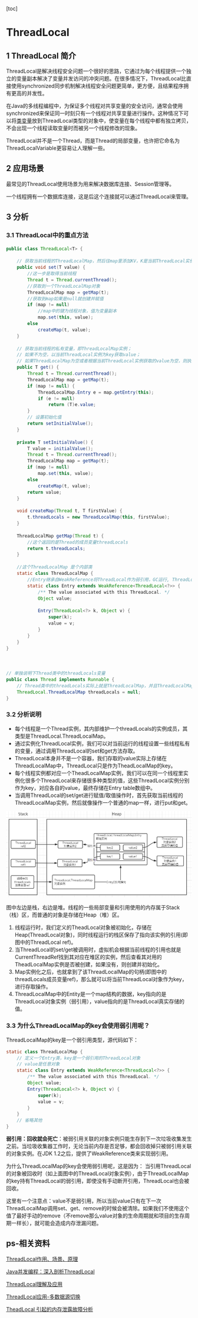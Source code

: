 [toc]

# ThreadLocal

## 1 ThreadLocal 简介

ThreadLocal是解决线程安全问题一个很好的思路，它通过为每个线程提供一个独立的变量副本解决了变量并发访问的冲突问题。在很多情况下，ThreadLocal比直接使用synchronized同步机制解决线程安全问题更简单，更方便，且结果程序拥有更高的并发性。

在Java的多线程编程中，为保证多个线程对共享变量的安全访问，通常会使用synchronized来保证同一时刻只有一个线程对共享变量进行操作。这种情况下可以将[类变量](https://links.jianshu.com/go?to=https%3A%2F%2Fbaike.baidu.com%2Fitem%2F%E7%B1%BB%E5%8F%98%E9%87%8F)放到ThreadLocal类型的对象中，使变量在每个线程中都有独立拷贝，不会出现一个线程读取变量时而被另一个线程修改的现象。

ThreadLocal并不是一个Thread，而是Thread的局部变量，也许把它命名为ThreadLocalVariable更容易让人理解一些。

## 2 应用场景

最常见的ThreadLocal使用场景为用来解决数据库连接、Session管理等。

一个线程拥有一个数据库连接，这是后这个连接就可以通过ThreadLocal来管理。

## 3 分析

### 3.1 ThreadLocal中的重点方法

```java
public class ThreadLocal<T> {
    
    // 获取当前线程的ThreadLocalMap，然后往map里添加KV，K是当前ThreadLocal实例，V是我们传入的value
	public void set(T value) {
		//这一步是取得当前线程
	    Thread t = Thread.currentThread();
	    //获取到一个ThreadLocalMap对象
	    ThreadLocalMap map = getMap(t);
	    //获取到map如果是null就创建并赋值
	    if (map != null)
	    	//map中的键为线程对象，值为变量副本
	        map.set(this, value);
	    else
	        createMap(t, value);
	}
    
    // 获取当前线程的私有变量，即ThreadLocalMap实例；
    // 如果不为空，以当前ThreadLocal实例为key获取value；
    // 如果ThreadLocalMap为空或者根据当前ThreadLocal实例获取的value为空，则执行setInitialValue()；
    public T get() {
        Thread t = Thread.currentThread();
        ThreadLocalMap map = getMap(t);
        if (map != null) {
            ThreadLocalMap.Entry e = map.getEntry(this);
            if (e != null)
                return (T)e.value;
        }
        // 设置初始化值
        return setInitialValue();
    }
    
    private T setInitialValue() {
        T value = initialValue();
        Thread t = Thread.currentThread();
        ThreadLocalMap map = getMap(t);
        if (map != null)
            map.set(this, value);
        else
            createMap(t, value);
        return value;
    }
    
	void createMap(Thread t, T firstValue) {
        t.threadLocals = new ThreadLocalMap(this, firstValue);
    }
    
	ThreadLocalMap getMap(Thread t) {
		//这个返回的是Thread的成员变量threadLocals
	    return t.threadLocals;
	}
    
	//这个ThreadLocalMap 是个内部类
	static class ThreadLocalMap {
		//Entry继承自WeakReference将ThreadLocal作为弱引用，GC运行, ThreadLocal即被回收
		static class Entry extends WeakReference<ThreadLocal<?>> {
            /** The value associated with this ThreadLocal. */
            Object value;

            Entry(ThreadLocal<?> k, Object v) {
                super(k);
                value = v;
            }
        }
	}
}



// 单独说明下Thread类中的threadLocals变量
public class Thread implements Runnable {
	// Thread类中的threadLocals实际上就是ThreadLocalMap，并且ThreadLocalMap是ThreadLocal的内部类
	ThreadLocal.ThreadLocalMap threadLocals = null;
}
```

### 3.2 分析说明

- 每个线程是一个Thread实例，其内部维护一个threadLocals的实例成员，其类型是ThreadLocal.ThreadLocalMap。
- 通过实例化ThreadLocal实例，我们可以对当前运行的线程设置一些线程私有的变量，通过调用ThreadLocal的set和get方法存取。
- ThreadLocal本身并不是一个容器，我们存取的value实际上存储在ThreadLocalMap中，ThreadLocal只是作为TheadLocalMap的key。
- 每个线程实例都对应一个TheadLocalMap实例，我们可以在同一个线程里实例化很多个ThreadLocal来存储很多种类型的值，这些ThreadLocal实例分别作为key，对应各自的value，最终存储在Entry table数组中。
- 当调用ThreadLocal的set/get进行赋值/取值操作时，首先获取当前线程的ThreadLocalMap实例，然后就像操作一个普通的map一样，进行put和get。

![image-20210323094843986](picture/image-20210323094843986.png)

图中左边是栈，右边是堆。线程的一些局部变量和引用使用的内存属于Stack（栈）区，而普通的对象是存储在Heap（堆）区。

1. 线程运行时，我们定义的TheadLocal对象被初始化，存储在Heap(ThreadLocal对象)，同时线程运行的栈区保存了指向该实例的引用(即图中的ThreadLocal ref)。
2. 当ThreadLocal的set/get被调用时，虚拟机会根据当前线程的引用也就是CurrentThreadRef找到其对应在堆区的实例，然后查看其对用的TheadLocalMap实例是否被创建，如果没有，则创建并初始化。
3. Map实例化之后，也就拿到了该ThreadLocalMap的句柄(即图中的threadLocals成员变量ref)，那么就可以将当前ThreadLocal对象作为key，进行存取操作。
4. ThreadLocalMap中的Entity是一个map结构的数据，key指向的是ThreadLocal对象实例（弱引用），value指向的是ThreadLocal真实存储的值。

### 3.3 为什么ThreadLocalMap的key会使用弱引用呢？

ThreadLocalMap的key是一个弱引用类型，源代码如下：

```java
static class ThreadLocalMap {
    // 定义一个Entry类，key是一个弱引用的ThreadLocal对象
    // value是任意对象
    static class Entry extends WeakReference<ThreadLocal<?>> {
        /** The value associated with this ThreadLocal. */
        Object value;
        Entry(ThreadLocal<?> k, Object v) {
            super(k);
            value = v;
        }
    }
    // 省略其他
}
```

**弱引用：回收就会死亡**：被弱引用关联的对象实例只能生存到下一次垃圾收集发生之前。当垃圾收集器工作时，无论当前内存是否足够，都会回收掉只被弱引用关联的对象实例。在JDK 1.2之后，提供了WeakReference类来实现弱引用。

为什么ThreadLocalMap的key会使用弱引用呢，这是因为：
当引用ThreadLocal的对象被回收时（如上面图中的ThreadLocal对象实例），由于ThreadLocalMap的key持有ThreadLocal的弱引用，即使没有手动断开引用，ThreadLocal也会被回收。

这里有一个注意点：value不是弱引用，所以当前value只有在下一次ThreadLocalMap调用set、get、remove的时候会被清除。如果我们不使用这个值了最好手动的remove（不remove那么value对象的生命周期就和项目的生存周期一样长），就可能会造成内存泄漏问题。

## ps-相关资料

[ThreadLocal作用、场景、原理](https://www.jianshu.com/p/6fc3bba12f38)

[Java并发编程：深入剖析ThreadLocal](https://www.cnblogs.com/dolphin0520/p/3920407.html)

[ThreadLocal理解及应用](https://blog.csdn.net/zzg1229059735/article/details/82715741)

[ThreadLocal应用-多数据源切换](https://blog.csdn.net/csdn_mingss/article/details/86586322)

[TheadLocal 引起的内存泄露故障分析](https://mp.weixin.qq.com/s/Gf4MiHPz8DynY80UmwH04Q)